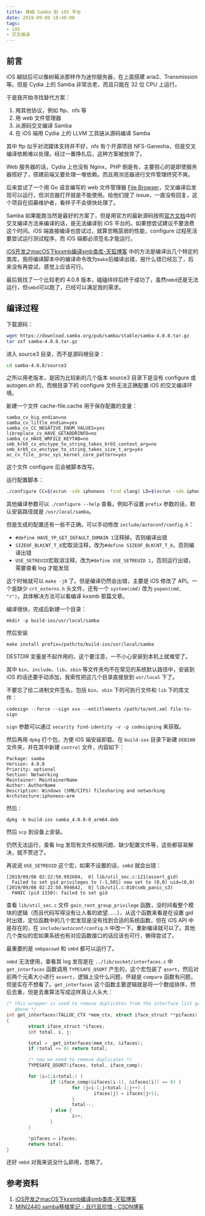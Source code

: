 ```yaml
---
title: 移植 Samba 到 iOS 平台
date: 2019-09-08 18:48:08
tags:
- iOS
- 交叉编译
---
```


## 前言

iOS 越狱后可以像树莓派那样作为迷你服务器，在上面搭建 aria2、Transmission 等。但是 Cydia 上的 Samba 非常古老，而且只能在 32 位 CPU 上运行。

于是我开始寻找替代方案：

1. 用其他协议，例如 ftp、nfs 等
2. 用 web 文件管理器
3. 从源码交叉编译 Samba
4. 在 iOS 端用 Cydia 上的 LLVM 工具链从源码编译 Samba

其中 ftp 似乎对流媒体支持并不好，nfs 有个开源项目 NFS-Ganesha，但是交叉编译依赖难以处理。经过一番挣扎后，这种方案被放弃了。

Web 服务器的话，Cydia 上也没有 Nginx，PHP 倒是有，主要担心的是即使服务器搭好了，搭建前端又要处理一堆依赖。而且用浏览器进行文件管理终究不爽。

后来尝试了一个用 Go 语言编写的 web 文件管理器 [File Browser](https://filebrowser.xyz/)，交叉编译后发现可以运行，但浏览器打开就是不能使用。给他们提了 issue，一直没有回复，这个项目在招募维护者，看样子不会很快处理了。

Samba 如果能跑当然是最好的方案了，但是用官方的最新源码按照[官方文档](https://wiki.samba.org/index.php/Waf)中的交叉编译方法来编译的话，是无法编译到 iOS 平台的。如果想尝试建议不要浪费这个时间。iOS 端直接编译也尝试过，就算忽略孱弱的性能，configure 过程死活要尝试运行测试程序，而 iOS 端都必须签名才能运行。

[iOS开发之macOS下kxsmb编译smb类库-天狐博客](http://www.skyfox.org/ios-macos-kxsmb-smb-build.html) 中的方法是编译出几个特定的类库，我将编译脚本中的编译命令改为`make`后编译出错，报什么错已经忘了，后来没有再尝试，感觉上应该可行。

最后我找了一个比较老的 4.0.8 版本，磕磕绊绊后终于成功了，虽然`nmbd`还是无法运行，但`smbd`可以跑了，已经可以满足我的需求。

## 编译过程

下载源码：

```sh
wget https://download.samba.org/pub/samba/stable/samba-4.0.8.tar.gz
tar zxf samba-4.0.8.tar.gz
```

进入 source3 目录，而不是源码根目录：

```sh
cd samba-4.0.8/source3
```

之所以用老版本，是因为比较新的几个版本 source3 目录下是没有 configure 或 autogen.sh 的，而根目录下的 configure 文件无法正确配置 iOS 的交叉编译环境。

新建一个文件 cache-file.cache 用于保存配置的变量：

```
samba_cv_big_endian=no
samba_cv_little_endian=yes
samba_cv_CC_NEGATIVE_ENUM_VALUES=yes
libreplace_cv_HAVE_GETADDRINFO=no
samba_cv_HAVE_WRFILE_KEYTAB=no
smb_krb5_cv_enctype_to_string_takes_krb5_context_arg=no
smb_krb5_cv_enctype_to_string_takes_size_t_arg=yes
ac_cv_file__proc_sys_kernel_core_pattern=yes
```

这个文件 configure 后会被脚本改写。

运行配置脚本：

```sh
./configure CC=$(xcrun -sdk iphoneos -find clang) LD=$(xcrun -sdk iphoneos -find ld) AR=$(xcrun -sdk iphoneos -find ar) CFLAGS="-isysroot $(xcrun --sdk iphoneos --show-sdk-path) -target arm64-apple-darwin -arch arm64" LDFLAGS="-isysroot $(xcrun --sdk iphoneos --show-sdk-path) -arch arm64" --host=arm-apple-darwin --cache-file=cache-file.cache
```

其他编译参数可以 `./configure --help` 查看。例如不设置 `prefix` 参数的话，默认安装路径就是 `/usr/local/samba`。

但是生成的配置还有一些不正确，可以手动修改 `include/autoconf/config.h`：

- `#define HAVE_YP_GET_DEFAULT_DOMAIN 1`注释掉，否则编译出错
- `SIZEOF_BLKCNT_T_8`宏取消注释，改为`#define SIZEOF_BLKCNT_T_8`，否则编译出错
- `USE_SETREUID`宏取消注释，改为`#define USE_SETREUID 1`，否则运行出错，需要查看 log 才能发现

这个时候就可以 `make -j8` 了。但是编译仍然会出错，主要是 iOS 修改了 API。一个是缺少 `crt_externs.h` 头文件，还有一个 `system(cmd)` 改为 `popen(cmd, "r")`，具体解决方法可以看编译 kxsmb 那篇文章。

编译很快，完成后新建一个目录：

```shell
mkdir -p build-ios/usr/local/samba
```

然后安装

```shell
make install prefix=/path/to/build-ios/usr/local/samba
```

DESTDIR 变量是不起作用的，这个要注意，一不小心安装到本机上就难受了。

其中 `bin`、`include`、`lib`、`sbin` 等文件夹均不在常见的系统默认路径中，安装到 iOS 的话还要手动添加，我索性把这几个目录直接放到 `usr/local` 下了。

不要忘了给二进制文件签名，包括 `bin`、`sbin` 下的可执行文件和 `lib` 下的库文件：

```shell
codesign --force --sign xxx --entitlements /path/to/ent.xml file-to-sign
```

`sign` 参数可以通过 `security find-identity -v -p codesigning` 来获取。

然后再用 `dpkg` 打个包，方便 iOS 端安装卸载。在 `build-ios` 目录下新建 `DEBIAN` 文件夹，并在其中新建 `control` 文件，内容如下：

```
Package: samba
Version: 4.0.8
Priority: optional
Section: Networking
Maintainer: MaintainerName
Author: AuthorName
Description: Windows (SMB/CIFS) filesharing and networking
Architecture:iphoneos-arm
```

然后：

```shell
dpkg -b build-ios samba_4.0.8-0_arm64.deb
```

然后 `scp` 到设备上安装。

仍然无法运行，查看 log 发现有文件权限问题、缺少配置文件等，这些都容易解决，就不赘述了。

再说说 `USE_SETREUID` 这个宏，如果不设置的话，`smbd` 就会出错：

```
[2019/09/08 02:22:50.992604,  0] lib/util_sec.c:121(assert_gid)
  Failed to set gid privileges to (-1,501) now set to (0,0) uid=(0,0)
[2019/09/08 02:22:50.994642,  0] lib/util.c:810(smb_panic_s3)
  PANIC (pid 1150): failed to set gid
```

查看 `lib/util_sec.c` 文件 `gain_root_group_privilege` 函数，没时间看整个模块的逻辑（而且代码写得没有让人看的欲望……），从这个函数来看是在设置 gid 时出错，定位函数中的几个宏发现是没有找到合适的系统函数，但在 iOS API 中是存在的，在 `include/autoconf/config.h` 中改一下，重新编译就可以了。其他几个类似的宏如果系统也有对应函数接口的话应该也可行，懒得尝试了。

最重要的是 `smbpasswd` 和 `smbd` 都可以运行了。

`nmbd` 无法使用，查看其 log 发现是在 `../lib/socket/interfaces.c` 中 `get_interfaces` 函数调用 `TYPESAFE_QSORT` 产生的，这个宏包装了 `qsort`，然后对前两个元素大小进行 `assert`，逻辑上没什么问题，怀疑是 `compare` 函数有问题，但是实在不想看了。`get_interfaces` 这个函数主要逻辑就是将一个数组排序，然后去重，但是去重算法写成这样真让人头大：

```c
/* this wrapper is used to remove duplicates from the interface list generated
   above */
int get_interfaces(TALLOC_CTX *mem_ctx, struct iface_struct **pifaces)
{
        struct iface_struct *ifaces;
        int total, i, j;

        total = _get_interfaces(mem_ctx, &ifaces);
        if (total <= 0) return total;

        /* now we need to remove duplicates */
        TYPESAFE_QSORT(ifaces, total, iface_comp);

        for (i=1;i<total;) {
                if (iface_comp(&ifaces[i-1], &ifaces[i]) == 0) {
                        for (j=i-1;j<total-1;j++) {
                                ifaces[j] = ifaces[j+1];
                        }
                        total--;
                } else {
                        i++;
                }
        }

        *pifaces = ifaces;
        return total;
}
```

还好 `nmbd` 对我来说没什么卵用，忽略了。

## 参考资料

1. [iOS开发之macOS下kxsmb编译smb类库-天狐博客](http://www.skyfox.org/ios-macos-kxsmb-smb-build.html)
2. [MINI2440 samba移植笔记 - 且行且珍惜 - CSDN博客](https://blog.csdn.net/kingdragonfly120/article/details/10044605)
